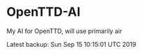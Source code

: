 # OpenTTD-AI
My AI for OpenTTD, will use primarily air

Latest backup: Sun Sep 15 10:15:01 UTC 2019

